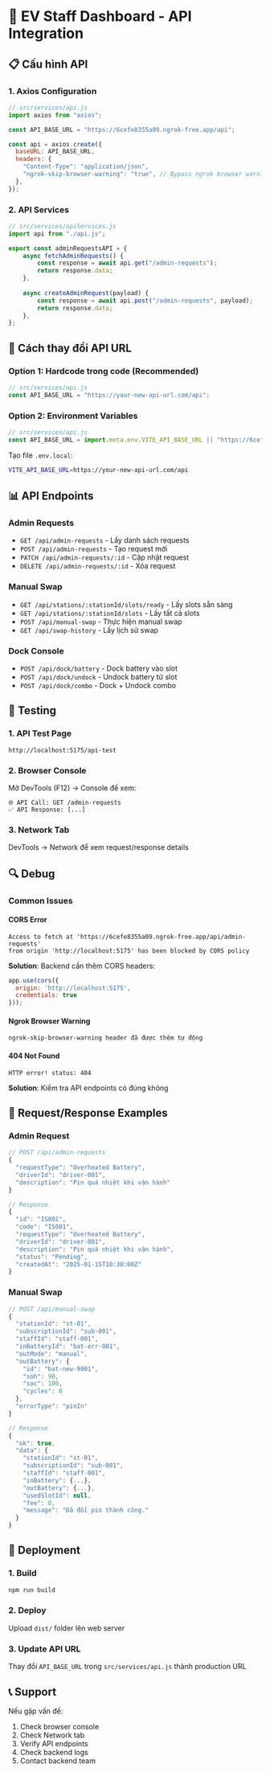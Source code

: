 # 🚀 EV Staff Dashboard - API Integration

## 📋 Cấu hình API

### 1. Axios Configuration
```javascript
// src/services/api.js
import axios from "axios";

const API_BASE_URL = "https://6cefe8355a09.ngrok-free.app/api";

const api = axios.create({
  baseURL: API_BASE_URL,
  headers: {
    "Content-Type": "application/json",
    "ngrok-skip-browser-warning": "true", // Bypass ngrok browser warning
  },
});
```

### 2. API Services
```javascript
// src/services/apiServices.js
import api from "./api.js";

export const adminRequestsAPI = {
    async fetchAdminRequests() {
        const response = await api.get("/admin-requests");
        return response.data;
    },
    
    async createAdminRequest(payload) {
        const response = await api.post("/admin-requests", payload);
        return response.data;
    },
};
```

## 🔧 Cách thay đổi API URL

### Option 1: Hardcode trong code (Recommended)
```javascript
// src/services/api.js
const API_BASE_URL = "https://your-new-api-url.com/api";
```

### Option 2: Environment Variables
```javascript
// src/services/api.js
const API_BASE_URL = import.meta.env.VITE_API_BASE_URL || "https://6cefe8355a09.ngrok-free.app/api";
```

Tạo file `.env.local`:
```bash
VITE_API_BASE_URL=https://your-new-api-url.com/api
```

## 📊 API Endpoints

### Admin Requests
- `GET /api/admin-requests` - Lấy danh sách requests
- `POST /api/admin-requests` - Tạo request mới
- `PATCH /api/admin-requests/:id` - Cập nhật request
- `DELETE /api/admin-requests/:id` - Xóa request

### Manual Swap
- `GET /api/stations/:stationId/slots/ready` - Lấy slots sẵn sàng
- `GET /api/stations/:stationId/slots` - Lấy tất cả slots
- `POST /api/manual-swap` - Thực hiện manual swap
- `GET /api/swap-history` - Lấy lịch sử swap

### Dock Console
- `POST /api/dock/battery` - Dock battery vào slot
- `POST /api/dock/undock` - Undock battery từ slot
- `POST /api/dock/combo` - Dock + Undock combo

## 🧪 Testing

### 1. API Test Page
```
http://localhost:5175/api-test
```

### 2. Browser Console
Mở DevTools (F12) → Console để xem:
```
🌐 API Call: GET /admin-requests
✅ API Response: [...]
```

### 3. Network Tab
DevTools → Network để xem request/response details

## 🔍 Debug

### Common Issues

#### CORS Error
```
Access to fetch at 'https://6cefe8355a09.ngrok-free.app/api/admin-requests' 
from origin 'http://localhost:5175' has been blocked by CORS policy
```

**Solution**: Backend cần thêm CORS headers:
```javascript
app.use(cors({
  origin: 'http://localhost:5175',
  credentials: true
}));
```

#### Ngrok Browser Warning
```
ngrok-skip-browser-warning header đã được thêm tự động
```

#### 404 Not Found
```
HTTP error! status: 404
```

**Solution**: Kiểm tra API endpoints có đúng không

## 📝 Request/Response Examples

### Admin Request
```javascript
// POST /api/admin-requests
{
  "requestType": "Overheated Battery",
  "driverId": "driver-001",
  "description": "Pin quá nhiệt khi vận hành"
}

// Response
{
  "id": "IS001",
  "code": "IS001",
  "requestType": "Overheated Battery",
  "driverId": "driver-001",
  "description": "Pin quá nhiệt khi vận hành",
  "status": "Pending",
  "createdAt": "2025-01-15T10:30:00Z"
}
```

### Manual Swap
```javascript
// POST /api/manual-swap
{
  "stationId": "st-01",
  "subscriptionId": "sub-001",
  "staffId": "staff-001",
  "inBatteryId": "bat-err-001",
  "outMode": "manual",
  "outBattery": {
    "id": "bat-new-9001",
    "soh": 90,
    "soc": 100,
    "cycles": 0
  },
  "errorType": "pinIn"
}

// Response
{
  "ok": true,
  "data": {
    "stationId": "st-01",
    "subscriptionId": "sub-001",
    "staffId": "staff-001",
    "inBattery": {...},
    "outBattery": {...},
    "usedSlotId": null,
    "fee": 0,
    "message": "Đã đổi pin thành công."
  }
}
```

## 🚀 Deployment

### 1. Build
```bash
npm run build
```

### 2. Deploy
Upload `dist/` folder lên web server

### 3. Update API URL
Thay đổi `API_BASE_URL` trong `src/services/api.js` thành production URL

## 📞 Support

Nếu gặp vấn đề:
1. Check browser console
2. Check Network tab
3. Verify API endpoints
4. Check backend logs
5. Contact backend team


